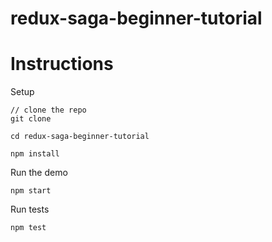 # redux-saga-beginner-tutorial


# Instructions

Setup

```
// clone the repo
git clone 

cd redux-saga-beginner-tutorial

npm install
```

Run the demo

```
npm start
```

Run tests

```
npm test
```
